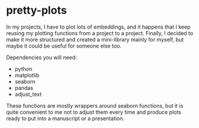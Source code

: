 # pretty-plots

In my projects, I have to plot lots of embeddings, and it happens that I keep reusing my plotting functions from a project to a project. Finally, I decided to make it more structured and created a mini-library mainly for myself, but maybe it could be useful for someone else too.

Dependencies you will need:

- python 
- matplotlib
- seaborn
- pandas
- adjust_text


These functions are mostly wrappers around seaborn functions, but it is quite convenient to me not to adjust them every time and produce plots ready to put into a manuscript or a presentation.
